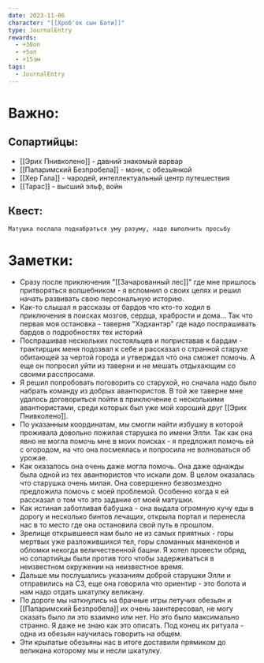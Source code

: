 ```yaml
---
date: 2023-11-06
character: "[[Хроб'ок сын Бати]]"
type: JournalEntry
rewards:
  - +30оп
  - +5оп
  - +15зм
tags:
  - JournalEntry
---
```

# Важно:
## Сопартийцы:
- [[Эрих Пнивколено]] - давний знакомый варвар
- [[Папаримский Безпробела]] - монк, с обезьянкой
- [[Хер Гала]] - чародей, интеллектуальный центр путешествия
- [[Тарас]] - высший эльф, войн

## Квест:
```
Матушка послала поднабраться уму разуму, надо выполнить просьбу
```
# Заметки:
- Сразу после приключения "[[Зачарованный лес]]" где мне пришлось притворяться волшебником - я вспомнил о своих целях и решил начать развивать свою персональную историю.
- Как-то слышал я рассказы от бардов что кто-то ходил в приключения в поисках мозгов, сердца, храбрости и дома... Так что первая моя остановка - таверня "Хэдхантэр" где надо поспрашивать бардов о подробностях тех историй
- Поспрашивав нескольких постояльцев и поприставав к бардам - трактирщик меня подозвал к себе и рассказал о странной старухе обитающей за чертой города и утверждал что она сможет помочь. А еще он попросил уйти из таверни и не мешать отдыхающим со своими расспросами.
- Я решил попробовать поговорить со старухой, но сначала надо было набрать команду из добрых авантюристов. В той же таверне мне удалось договориться пойти в приключение с несколькими авантюристами, среди которых был уже мой хороший друг [[Эрих Пнивколено]].
- По указанным координатам, мы смогли найти избушку в которой проживала довольно пожилая старушка по имени Элли. Так как она явно не могла помочь мне в моих поисках - я предложил помочь ей с огородом, на что она посмеялась и попросила не волноваться об урожае.
- Как оказалось она очень даже могла помочь. Она даже однажды была одной из тех авантюристов что искали дом. В целом оказалась что старушка очень милая. Она совершенно безвозмездно предложила помочь с моей проблемой. Особенно когда я ей рассказал о том что это задание от моей матушки.
- Как истиная заботливая бабушка - она выдала огромную кучу еды в дорогу и несколько бинтов лечащих, открыла портал и перенесла нас в то место где она остановила свой путь в прошлом.
- Зрелище открывшееся нам было не из самых приятных - горы мертвых уже разложившихся тел, горы сломанных манекенов и обломки некогда величественной башни. Я хотел провести обряд, но сопартийцы были против того чтобы задерживаться в неизвестном окружении на неизвестное время.
- Дальше мы послушались указаниям доброй старушки Элли и отправились на СЗ, еще она говорила что ориентир - это болота и нам надо отдать шкатулку великану.
- По дороге мы наткнулись на брачные игры летучих обезьян и [[Папаримский Безпробела]] их очень заинтересовал, не могу сказать было ли это взаимно или нет. Но это было максимально странно. Я даже не знаю как это описать. Под конец их ритуала - одна из обезьян научилась говорить на общем.
- Эти крылатые обезьяны нас в итоге доставили прямиком до великана которому мы и несли шкатулку.
